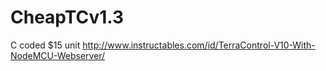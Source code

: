 # CheapTCv1.3
C coded $15 unit
http://www.instructables.com/id/TerraControl-V10-With-NodeMCU-Webserver/
